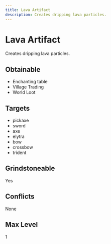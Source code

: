 ```yaml
---
title: Lava Artifact
description: Creates dripping lava particles.
---
```

# Lava Artifact
Creates dripping lava particles.
## Obtainable
- Enchanting table
- Village Trading
- World Loot
## Targets
- pickaxe
 - sword
 - axe
 - elytra
 - bow
 - crossbow
 - trident
## Grindstoneable
Yes
## Conflicts
None
## Max Level
1
